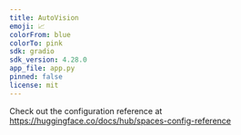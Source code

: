 ```yaml
---
title: AutoVision
emoji: 📈
colorFrom: blue
colorTo: pink
sdk: gradio
sdk_version: 4.28.0
app_file: app.py
pinned: false
license: mit
---
```


Check out the configuration reference at https://huggingface.co/docs/hub/spaces-config-reference
